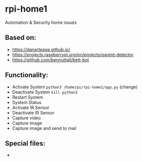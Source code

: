# rpi-home1
Automation &amp; Security home issues

## Based on:
* https://danarteaga.github.io/
* https://projects.raspberrypi.org/en/projects/parent-detector
* https://github.com/bennuttall/bett-bot

## Functionality:
* Activate System
`python3 /home/pi/rpi-home1/app.py` (change)
* Deactivate System
`kill python3`
* Restart System
* System Status
* Activate IR Sensor
* Deactivate IR Sensor
* Capture video
* Capture image
* Capture image and send to mail

## Special files:
* 
